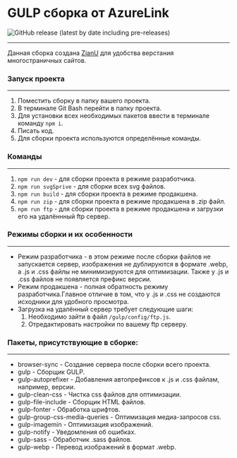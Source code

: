 # GULP сборка от AzureLink
![GitHub release (latest by date including pre-releases)](https://img.shields.io/github/v/release/azurelinker/Gulp-ALink-Customs?color=brightgreen&include_prereleases&label=Version&style=flat-square)
***
Данная сборка создана [ZianU](https://github.com/AzureLinker) для удобства верстания многостраничных сайтов.
### Запуск проекта
***
1. Поместить сборку в папку вашего проекта.
2. В терминале Git Bash перейти в папку проекта.
3. Для установки всех необходимых пакетов ввести в терминале команду `npm i`.
4. Писать код.
5. Для сборки проекта используются определённые команды.
### Команды
***
1. `npm run dev` - для сборки проекта в режиме разработчика.
2. `npm run svgSprive` - для сборки всех svg файлов.
3. `npm run build` - для сборки проекта в режиме продакшена.
4. `npm run zip` - для сборки проекта в режиме продакшена в .zip файл.
5. `npm run ftp` - для сборки проекта в режиме продакшена и загрузки его на удалённный ftp сервер.
### Режимы сборки и их особенности
***
* Режим разработчика - в этом режиме после сборки файлов не запускается сервер, изображения не дублируются в формате .webp, а .js и .css файлы не минимизируются для оптимизации. Также у .js и .css файлов не появляется префикс версии.
* Режим продакшена - полная обратность режиму разработчика.Главное отличие в том, что у .js и .css не создаются исходники для удобного просмотра.
* Загрузка на удалённый сервер требует следующие шаги:
    1. Необходимо зайти в файл `/gulp/config/ftp.js`.
    2. Отредактировать настройки по вашему ftp серверу.
### Пакеты, присутствующие в сборке:
***
* browser-sync - Создание сервера после сборки всего проекта.
* gulp - Сборщик GULP.
* gulp-autoprefixer - Добавления автопрефиксов к .js и .css файлам, например, версии.
* gulp-clean-css - Чистка css файлов для оптимизации.
* gulp-file-include - Сборщик HTML файлов.
* gulp-fonter - Обработка шрифтов.
* gulp-group-css-media-queries - Оптимизация медиа-запросов css.
* gulp-imagemin - Оптимизация изображений.
* gulp-notify - Уведомления об ошибках.
* gulp-sass - Обработчик .sass файлов.
* gulp-webp - Перевод изображений в формат .webp.
